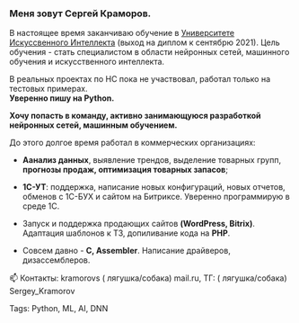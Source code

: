 ### Меня зовут Сергей Краморов.
В настоящее время заканчиваю обучение в [Университете Искуссвенного Интеллекта](https://neural-university.ru/) (выход на диплом к сентябрю 2021).
Цель обучения - стать специалистом в области нейронных сетей, машинного обучения и искусственного интеллекта.

В реальных проектах по НС пока не участвовал, работал только на тестовых примерах.<br>
**Уверенно пишу на Python.**

**Хочу попасть в команду, активно занимающуюся разработкой нейронных сетей, машинным обучением.**

До этого долгое время работал в коммерческих организациях: 
* **Аанализ данных**, выявление трендов, выделение товарных групп, **прогнозы продаж, оптимизация товарных запасов**;
* **1С-УТ**: поддержка, написание новых конфигураций, новых отчетов, обменов с 1С-БУХ и сайтом на Битриксе. Уверенно программирую в среде 1С.
* Запуск и поддержка продающих сайтов **(WordPress, Bitrix)**. Адаптация шаблонов к ТЗ, допиливание кода на **PHP**.

* Совсем давно - **C, Assembler**. Написание драйверов, дизассемблеров.

📫 Контакты: kramorovs ( лягушка/собака) mail.ru, ТГ: ( лягушка/собака) Sergey_Kramorov

Tags: Python, ML, AI, DNN
<!--
**kramorov/kramorov** is a ✨ _special_ ✨ repository because its `README.md` (this file) appears on your GitHub profile.

Here are some ideas to get you started:

- 🔭 I’m currently working on ...
- 🌱 I’m currently learning ...
- 👯 I’m looking to collaborate on ...
- 🤔 I’m looking for help with ...
- 💬 Ask me about ...
- 📫 How to reach me: ...
- 😄 Pronouns: ...
- ⚡ Fun fact: ...
-->
